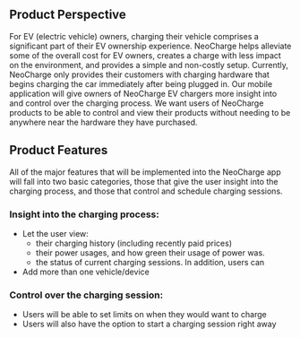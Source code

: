 ## Product Perspective
For EV (electric vehicle) owners, charging their vehicle comprises a significant part of their EV ownership experience. NeoCharge helps alleviate some of the overall cost for EV owners, creates a charge with less impact on the environment, and provides a simple and non-costly setup. Currently, NeoCharge only provides their customers with charging hardware that begins charging the car immediately after being plugged in. Our mobile application will give owners of NeoCharge EV chargers more insight into and control over the charging process. We want users of NeoCharge products to be able to control and view their products without needing to be anywhere near the hardware they have purchased.

## Product Features
All of the major features that will be implemented into the NeoCharge app will fall into two basic categories, those that give the user insight into the charging process, and those that control and schedule charging sessions. 

### Insight into the charging process:
- Let the user view:
  - their charging history (including recently paid prices)
  - their power usages, and how green their usage of power was. 
  - the status of current charging sessions. In addition, users can 
- Add more than one vehicle/device

### Control over the charging session:
- Users will be able to set limits on when they would want to charge
- Users will also have the option to start a charging session right away
